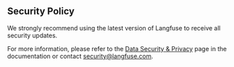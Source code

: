 ## Security Policy
We strongly recommend using the latest version of Langfuse to receive all security updates.

For more information, please refer to the [Data Security & Privacy](https://langfuse.com/docs/data-security-privacy) page in the documentation or contact security@langfuse.com.